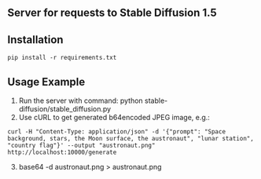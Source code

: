 ## Server for requests to Stable Diffusion 1.5

## Installation

```
pip install -r requirements.txt
```

## Usage Example

1. Run the server with command: python stable-diffusion/stable_diffusion.py
2. Use cURL to get generated b64encoded JPEG image, e.g.:
```
curl -H "Content-Type: application/json" -d '{"prompt": "Space background, stars, the Moon surface, the austronaut", "lunar station", "country flag"}' --output "austronaut.png" http://localhost:10000/generate
```
3. base64 -d austronaut.png > austronaut.png